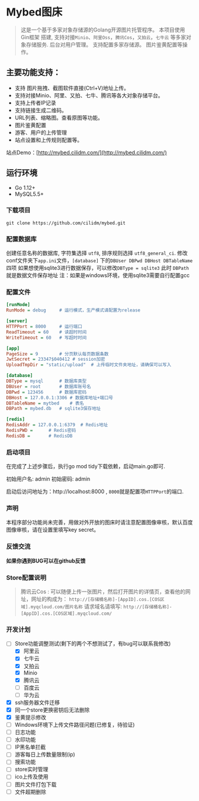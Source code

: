 # Mybed图床 

> 这是一个基于多家对象存储源的Golang开源图片托管程序。
> 本项目使用 Gin框架 搭建, 支持对接`Minio`、`阿里Oss`，`腾讯Cos`，`又拍云`，`七牛云` 等多家对象存储服务.
> 后台对用户管理。
> 支持配置多家存储源。
> 图片鉴黄配置等操作。

## 主要功能支持：

- 支持 图片拖拽、截图软件直接(Ctrl+V)地址上传。
- 支持对接Minio、阿里、又拍、七牛、腾讯等各大对象存储平台。
- 支持上传者IP记录
- 支持链接生成二维码。
- URL列表、缩略图。查看原图等功能。
- 图片鉴黄配置
- 游客、用户的上传管理
- 站点设置和上传规则配置等。

站点Demo：[http://mybed.cilidm.com/](http://mybed.cilidm.com/)

## 运行环境

- Go 1.12+
- MySQL5.5+

### 下载项目

```git
git clone https://github.com/cilidm/mybed.git
```

### 配置数据库

创建任意名称的数据库, 字符集选择 `utf8`, 排序规则选择 `utf8_general_ci`. 
修改conf文件夹下`app.ini`文件，`[database]` 下的`DBUser DBPwd DBHost DBTableName` 四项 
如果想使用sqlite3进行数据保存，可以修改`DBType = sqlite3` 此时 `DBPath` 就是数据文件保存地址
注：如果是windows环境，使用sqlite3需要自行配置gcc

### 配置文件

```app.ini
[runMode]
RunMode = debug     # 运行模式，生产模式请配置为release

[server]
HTTPPort = 8000     # 运行端口
ReadTimeout = 60    # 读超时时间 
WriteTimeout = 60   # 写超时时间

[app]
PageSize = 9        # 分页默认每页数据条数
JwtSecret = 23347$040412 # session加密
UploadTmpDir = "static/upload"  # 上传临时文件夹地址，请确保可以写入

[database]
DBType = mysql      # 数据库类型
DBUser = root       # 数据库账号名
DBPwd = 123456      # 数据库密码
DBHost = 127.0.0.1:3306 # 数据库地址+端口号
DBTableName = mytbed    # 表名
DBPath = mybed.db   # sqlite3保存地址

[redis]
RedisAddr = 127.0.0.1:6379  # Redis地址
RedisPWD =      # Redis密码
RedisDB =       # RedisDB

```

### 启动项目

在完成了上述步骤后，执行go mod tidy下载依赖，启动main.go即可.

初始用户名: admin
初始密码: admin

启动后访问地址为：http://localhost:8000 , `8000`就是配置项`HTTPPort`的端口.

### 声明

本程序部分功能尚未完善，用做对外开放的图床时请注意配置图像审核，默认百度图像审核，请在设置里填写key secret。

### 反馈交流

**如果你遇到BUG可以在github反馈**

### Store配置说明

> 腾讯云Cos : 可以随便上传一张图片，然后打开图片的详情页，查看他的网址，网址的构成为：
> `http://[存储桶名称]-[AppID].cos.[COS区域].myqcloud.com/图片名称`
> 请求域名请填写: 
> `http://[存储桶名称]-[AppID].cos.[COS区域].myqcloud.com/`

### 开发计划

- [ ] Store功能调整测试(剩下的两个不想测试了，有bug可以联系我修改)
    - [x] 阿里云
    - [x] 七牛云
    - [x] 又拍云
    - [x] Minio
    - [x] 腾讯云
    - [ ] 百度云
    - [ ] 华为云
- [x] ssh服务器文件迁移
- [x] 同一个store更换密钥后无法删除
- [x] 鉴黄提示修改
- [ ] Windows环境下上传文件路径问题(已修复，待验证)
- [ ] 日志功能
- [ ] 水印功能
- [ ] IP黑名单拦截
- [ ] 游客每日上传数量限制(ip)
- [ ] 搜索功能
- [ ] store实时管理
- [ ] ico上传及使用
- [ ] 图片文件打包下载
- [ ] 文件超期删除

